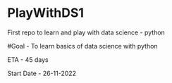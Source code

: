 # PlayWithDS1
First repo to learn and play with data science - python

#Goal - To learn basics of data science with python 

ETA - 45 days

Start Date - 26-11-2022
